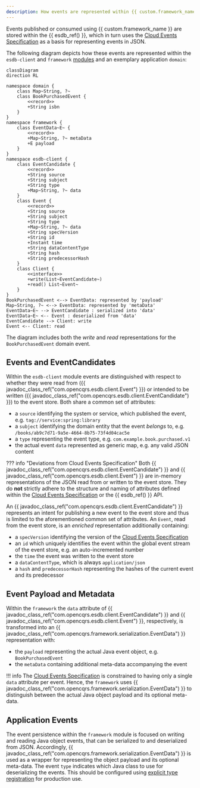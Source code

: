 ```yaml
---
description: How events are represented within {{ custom.framework_name }}
---
```


Events published or consumed using {{ custom.framework_name }} are stored within the {{ esdb_ref() }}, which in turn
uses the [Cloud Events Specification](https://github.com/cloudevents/spec) as a basis for representing events in JSON.

The following diagram depicts how these events are represented within the `esdb-client` and `framework`
[modules](../modules/index.md) and an exemplary application `domain`:

```mermaid
classDiagram
direction RL

namespace domain {
    class Map~String, ?~
    class BookPurchasedEvent {
        <<record>>
        +String isbn
    }
}
namespace framework {
    class EventData~E~ {
        <<record>>
        +Map~String, ?~ metaData
        +E payload
    }
}
namespace esdb-client {
    class EventCandidate {
        <<record>>
        +String source
        +String subject
        +String type
        +Map~String, ?~ data
    }
    class Event {
        <<record>>
        +String source
        +String subject
        +String type
        +Map~String, ?~ data
        +String specVersion
        +String id
        +Instant time
        +String dataContentType
        +String hash
        +String predecessorHash
    }
    class Client {
        <<interface>>
        +write(List~EventCandidate~)
        +read() List~Event~
    }
}
BookPurchasedEvent <--> EventData: represented by 'payload'
Map~String, ?~ <--> EventData: represented by 'metaData'
EventData~E~ --> EventCandidate : serialized into 'data'
EventData~E~ <-- Event : deserialized from 'data'
EventCandidate --> Client: write
Event <-- Client: read
```

The diagram includes both the _write_ and _read_ representations for the `BookPurchasedEvent` domain event.

## Events and EventCandidates

Within the `esdb-client` module events are distinguished with respect to whether they were read from ({{ javadoc_class_ref("com.opencqrs.esdb.client.Event") }})
or intended to be written ({{ javadoc_class_ref("com.opencqrs.esdb.client.EventCandidate") }}) to the event store.
Both share a common set of attributes:

*   a `source` identifying the system or service, which published the event, e.g. `tag://service:spring:library`
*   a `subject` identifying the domain entity that the event _belongs_ to, e.g. `/books/ab9c7d71-9a5e-4664-8b75-73f4d04cac5e`
*   a `type` representing the event type, e.g. `com.example.book.purchased.v1`
*   the actual event `data` represented as generic map, e.g. any valid JSON content

??? info "Deviations from Cloud Events Specification"
    Both {{ javadoc_class_ref("com.opencqrs.esdb.client.EventCandidate") }} and {{ javadoc_class_ref("com.opencqrs.esdb.client.Event") }}
    are in-memory representations of the JSON read from or written to the event store.
    They do __not__ strictly adhere to the structure and naming of attributes defined within the 
    [Cloud Events Specification](https://github.com/cloudevents/spec) or the {{ esdb_ref() }} API.

An {{ javadoc_class_ref("com.opencqrs.esdb.client.EventCandidate") }} represents an intent for publishing a new event to the event store and thus is limited to the
aforementioned common set of attributes. An `Event`, read from the event store, is an _enriched_ representation
additionally containing:

*   a `specVersion` identifying the version of the [Cloud Events Specification](https://github.com/cloudevents/spec)
*   an `id` which uniquely identifies the event within the global event stream of the event store, e.g. an auto-incremented number
*   the `time` the event was written to the event store
*   a `dataContentType`, which is always `application/json`
*   a `hash` and `predecessorHash` representing the hashes of the current event and its predecessor

## Event Payload and Metadata

Within the `framework` the `data` attribute of {{ javadoc_class_ref("com.opencqrs.esdb.client.EventCandidate") }} and {{ javadoc_class_ref("com.opencqrs.esdb.client.Event") }},
respectively, is transformed into an {{ javadoc_class_ref("com.opencqrs.framework.serialization.EventData") }} representation with:
  
*   the `payload` representing the actual Java event object, e.g. `BookPurchasedEvent`
*   the `metaData` containing additional meta-data accompanying the event

!!! info
    The [Cloud Events Specification](https://github.com/cloudevents/spec) is constrained to having only a single
    `data` attribute per event. Hence, the `framework` uses {{ javadoc_class_ref("com.opencqrs.framework.serialization.EventData") }}
    to distinguish between the actual Java object payload and its optional meta-data.

## Application Events

The event persistence within the `framework` module is focused on writing and reading Java object events, that
can be serialized to and deserialized from JSON. Accordingly, {{ javadoc_class_ref("com.opencqrs.framework.serialization.EventData") }} is used as a wrapper for representing the
object payload and its optional meta-data. The event `type` indicates which Java class to use for deserializing
the events. This should be configured using [explicit type registration](../../howto/explicit_type_registration/index.md)
for production use.
